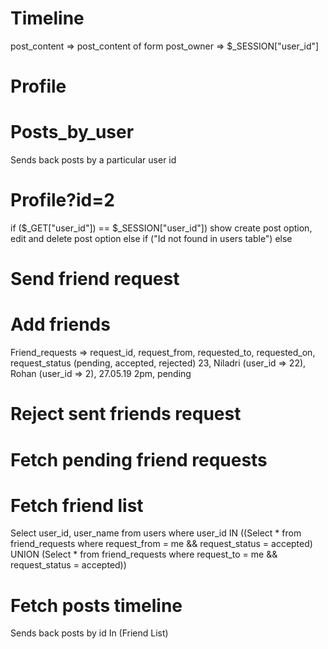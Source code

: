 # Timeline
post_content => post_content of form
post_owner => $_SESSION["user_id"]

# Profile

# Posts_by_user
Sends back posts by a particular user id

# Profile?id=2
if ($_GET["user_id"]) == $_SESSION["user_id"])
show create post option, edit and delete post option
else if ("Id not found in users table")
else
# Send friend request

# Add friends
Friend_requests => request_id, request_from, requested_to, requested_on, request_status (pending, accepted, rejected)
23, Niladri (user_id => 22), Rohan (user_id => 2), 27.05.19 2pm, pending

# Reject sent friends request

# Fetch pending friend requests
# Fetch friend list
Select user_id, user_name from users where user_id IN
((Select * from friend_requests where request_from = me && request_status = accepted) UNION
(Select * from friend_requests where request_to = me && request_status = accepted))

# Fetch posts timeline
Sends back posts by id In (Friend List)

